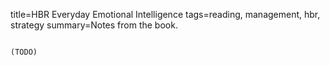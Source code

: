 title=HBR Everyday Emotional Intelligence
tags=reading, management, hbr, strategy
summary=Notes from the book.
~~~~~~

(TODO)
